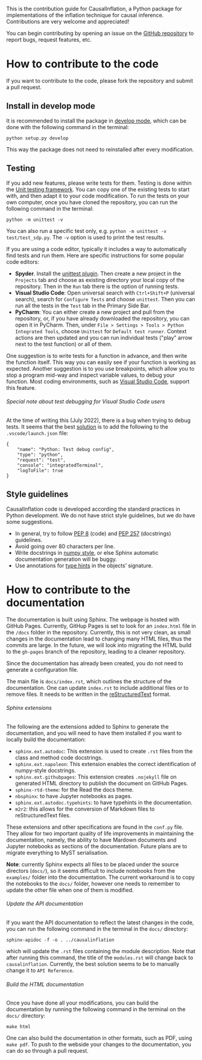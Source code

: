 This is the contribution guide for CausalInflation, a Python package for implementations of the inflation technique for causal inference. Contributions are very welcome and appreciated! 

You can begin contributing by opening an issue on the [GitHub repository](https://github.com/ecboghiu/inflation) to report bugs, request features, etc. 

# How to contribute to the code

If you want to contribute to the code, please fork the repository and submit a pull request. 

## Install in develop mode

It is recommended to install the package in [develop mode](https://stackoverflow.com/questions/19048732/python-setup-py-develop-vs-install), which can be done with the following command in the terminal:
```
python setup.py develop
```
This way the package does not need to reinstalled after every modification.

## Testing
If you add new features, please write tests for them. Testing is done within the [Unit testing framework](https://docs.python.org/3/library/unittest.html). You can copy one of the existing tests to start with, and then adapt it to your code modification. To run the tests on your own computer, once you have cloned the repository, you can run the following command in the terminal:
```
python -m unittest -v
```
You can also run a specific test only, e.g. `python -m unittest -v test/test_sdp.py`. The `-v` option is used to print the test results.

If you are using a code editor, typically it includes a way to automatically find tests and run them. Here are specific instructions for some popular code editors:
- **Spyder**. Install the [unittest plugin](https://www.spyder-ide.org/blog/introducing-unittest-plugin/). Then create a new project in the `Projects` tab and choose as existing directory your local copy of the repository. Then in the `Run` tab there is the option of running tests.
- **Visual Studio Code**: Open universal search with `Ctrl+Shift+P` (universal search), search for `Configure Tests` and choose `unittest`. Then you can run all the tests in the `Test` tab in the Primary Side Bar.
- **PyCharm**: You can either create a new project and pull from the repository, or, if you have already downloaded the repository, you can open it in PyCharm. Then, under `File > Settings > Tools > Python Integrated Tools`, choose `Unittest` for `Default test runner`. Context actions are then updated and you can run individual tests ("play" arrow next to the test function) or all of them.

One suggestion is to write tests for a function in advance, and then write the function itself. This way you can easily see if your function is working as expected. Another suggestion is to you use breakpoints, which allow you to stop a program mid-way and inspect variable values, to debug your function. Most coding environments, such as [Visual Studio Code](https://code.visualstudio.com/docs/editor/debugging), support this feature.

###### Special note about test debugging for Visual Studio Code users

At the time of writing this (July 2022), there is a bug when trying to debug tests. It seems that the best [solution](https://github.com/microsoft/vscode-python/issues/10722) is to add the following to the `.vscode/launch.json` file:
```
{
    "name": "Python: Test debug config",
    "type": "python",
    "request": "test",
    "console": "integratedTerminal",
    "logToFile": true
}
```

## Style guidelines

CausalInflation code is developed according the standard practices in Python development. We do not have strict style guidelines, but we do have some suggestions. 
- In general, try to follow [PEP 8](https://peps.python.org/pep-0008/) (code) and [PEP 257](https://peps.python.org/pep-0257/) (docstrings) guidelines. 
- Avoid going over 80 characters per line.
- Write docstrings in [numpy style](https://numpydoc.readthedocs.io/en/latest/format.html), or else Sphinx automatic documentation generation will be buggy.
- Use annotations for [type hints](https://docs.python.org/3/library/typing.html) in the objects’ signature.


# How to contribute to the documentation

The documentation is built using Sphinx. The webpage is hosted with GitHub Pages. Currently, GitHup Pages is set to look for an `index.html` file in the `/docs` folder in the repository. Currently, this is not very clean, as small changes in the documentation lead to changing many HTML files, thus the commits are large. In the future, we will look into migrating the HTML build to the `gh-pages` branch of the repository, leading to a cleaner repository.

Since the documentation has already been created, you do not need to generate a configuration file. 

The main file is `docs/index.rst`, which outlines the structure of the documentation. One can update `index.rst` to include additional files or to remove files. It needs to be written in the [reStructuredText](https://www.sphinx-doc.org/en/master/usage/restructuredtext/basics.html) format.

###### Sphinx extensions

The following are the extensions added to Sphinx to generate the documentation, and you will need to have them installed if you want to locally build the documentation:

* `sphinx.ext.autodoc`: This extension is used to create `.rst` files from the class and method code docstrings.
* `sphinx.ext.napoleon`: This extension enables the correct identification of numpy-style docstrings.
* `sphinx.ext.githubpages`: This extension creates `.nojekyll` file on generated HTML directory to publish the document on GitHub Pages.
* `sphinx-rtd-theme`: for the Read the docs theme. 
* `nbsphinx`: to have Jupyter notebooks as pages.
* `sphinx.ext.autodoc.typehints`: to have typehints in the documentation.
* `m2r2`: this allows for the conversion of Markdown files to reStructuredText files.
  
These extensions and other specifications are found in the `conf.py` file. They allow for two important quality of life improvements in maintaining the documentation, namely, the ability to have Mardown documents and Jupyter notebooks as sections of the documentation. Future plans are to migrate everything to MyST serialisation.

**Note**: currently Sphinx expects all files to be placed under the source directors (`docs/`), so it seems difficult to include notebooks from the `examples/` folder into the documentation. The current workaround is to copy the notebooks to the `docs/` folder, however one needs to remember to update the other file when one of them is modified.

###### Update the API documentation 

If you want the API documentation to reflect the latest changes in the code, you can run the following command in the terminal in the `docs/` directory:

```sphinx-apidoc -f -o . ../causalinflation``` 

which will update the `.rst` files containing the module description. Note that after running this command, the title of the `modules.rst` will change back to `causalinflation`. Currently, the best solution seems to be to manually change it to `API Reference`.

###### Build the HTML documentation 


Once you have done all your modifications, you can build the documentation by running the following command in the terminal on the `docs/` directory:

```make html```

One can also build the documentation in other formats, such as PDF, using `make pdf`. To push to the webside your changes to the documentation, you can do so through a pull request.